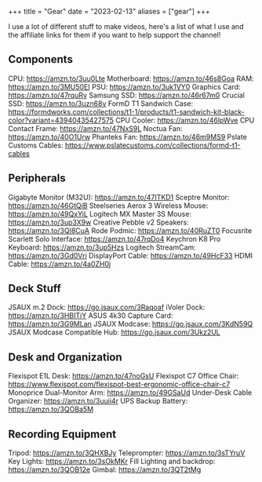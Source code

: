 +++
title = "Gear"
date = "2023-02-13"
aliases = ["gear"]
+++

I use a lot of different stuff to make videos, here's a list of what I use and the affiliate links for them if you want to help support the channel!

## Components
CPU: https://amzn.to/3uu0Lte
Motherboard: https://amzn.to/46s8Goa
RAM: https://amzn.to/3MU50EI
PSU: https://amzn.to/3uk1VY0
Graphics Card: https://amzn.to/47rquRy
Samsung SSD: https://amzn.to/46r67m0
Crucial SSD: https://amzn.to/3uzn68v
FormD T1 Sandwich Case: https://formdworks.com/collections/t1-1/products/t1-sandwich-kit-black-color?variant=43940435427575
CPU Cooler: https://amzn.to/46lpWve
CPU Contact Frame: https://amzn.to/47NxS9L
Noctua Fan: https://amzn.to/40O1Urw
Phanteks Fan: https://amzn.to/46m9MS9
Pslate Customs Cables: https://www.pslatecustoms.com/collections/formd-t1-cables

## Peripherals
Gigabyte Monitor (M32U): https://amzn.to/47ITKD1
Sceptre Monitor: https://amzn.to/46GtQiB
Steelseries Aerox 3 Wireless Mouse: https://amzn.to/49QxYiL
Logitech MX Master 3S Mouse: https://amzn.to/3up3X9w
Creative Pebble v2 Speakers: https://amzn.to/3QI8CuA
Rode Podmic: https://amzn.to/40RuZT0
Focusrite Scarlett Solo Interface: https://amzn.to/47rqDo4
Keychron K8 Pro Keyboard: https://amzn.to/3up5Hzs
Logitech StreamCam: https://amzn.to/3Gd0Vri
DisplayPort Cable: https://amzn.to/49HcF33
HDMI Cable: https://amzn.to/4a0ZH0j

## Deck Stuff
JSAUX m.2 Dock: https://go.jsaux.com/3Raqoaf
iVoler Dock: https://amzn.to/3HBITiY
ASUS 4k30 Capture Card: https://amzn.to/3G9MLan
JSAUX Modcase: https://go.jsaux.com/3KdN59Q
JSAUX Modcase Compatible Hub: https://go.jsaux.com/3Ukz2UL

## Desk and Organization
Flexispot E1L Desk: https://amzn.to/47noGsU
Flexispot C7 Office Chair: https://www.flexispot.com/flexispot-best-ergonomic-office-chair-c7
Monoprice Dual-Monitor Arm: https://amzn.to/49GSaUd
Under-Desk Cable Organizer: https://amzn.to/3uuii4r
UPS Backup Battery: https://amzn.to/3QOBa5M

## Recording Equipment
Tripod: https://amzn.to/3QHXBJy
Teleprompter: https://amzn.to/3sTYruV
Key Lights: https://amzn.to/3sOkMKr
Fill Lighting and backdrop: https://amzn.to/3QOB12e
Gimbal: https://amzn.to/3QT2tMg
